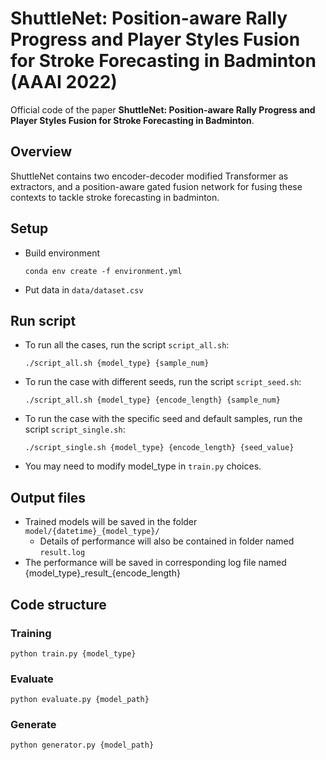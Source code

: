 # ShuttleNet: Position-aware Rally Progress and Player Styles Fusion for Stroke Forecasting in Badminton (AAAI 2022)
Official code of the paper **ShuttleNet: Position-aware Rally Progress and Player Styles Fusion for Stroke Forecasting in Badminton**.

## Overview
ShuttleNet contains two encoder-decoder modified Transformer as extractors, and a position-aware gated fusion network for fusing these contexts to tackle stroke forecasting in badminton.

## Setup
- Build environment
    ```
    conda env create -f environment.yml
    ```
- Put data in `data/dataset.csv`

## Run script
- To run all the cases, run the script `script_all.sh`:
    ```
    ./script_all.sh {model_type} {sample_num}
    ```
- To run the case with different seeds, run the script `script_seed.sh`:
    ```
    ./script_all.sh {model_type} {encode_length} {sample_num}
    ```
- To run the case with the specific seed and default samples, run the script `script_single.sh`:
    ```
    ./script_single.sh {model_type} {encode_length} {seed_value}
    ```
- You may need to modify model_type in `train.py` choices.

## Output files
- Trained models will be saved in the folder `model/{datetime}_{model_type}/`
    - Details of performance will also be contained in folder named `result.log`
- The performance will be saved in corresponding log file named {model_type}\_result\_{encode_length}

## Code structure
### Training
```=python
python train.py {model_type}
```

### Evaluate
```=python
python evaluate.py {model_path}
```

### Generate
```=python
python generator.py {model_path}
```

